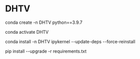 # DHTV

conda create -n DHTV python==3.9.7

conda activate DHTV

conda install -n DHTV ipykernel --update-deps --force-reinstall

pip install --upgrade -r requirements.txt